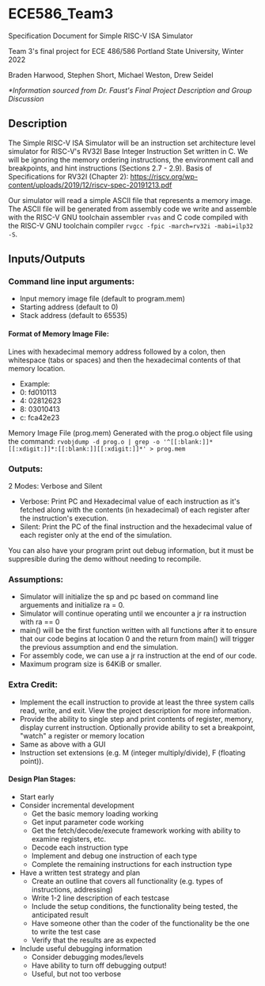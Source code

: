 # ECE586_Team3
Specification Document for
Simple RISC-V ISA Simulator

Team 3's final project for ECE 486/586
Portland State University, Winter 2022

Braden Harwood, Stephen Short, Michael Weston, Drew Seidel

*\*Information sourced from Dr. Faust's Final Project Description and Group Discussion*

## Description
The Simple RISC-V ISA Simulator will be an instruction set architecture level simulator for RISC-V's RV32I Base Integer Instruction Set written in C.
We will be ignoring the memory ordering instructions, the environment call and breakpoints, and hint instructions (Sections 2.7 - 2.9).
Basis of Specifications for RV32I (Chapter 2): https://riscv.org/wp-content/uploads/2019/12/riscv-spec-20191213.pdf

Our simulator will read a simple ASCII file that represents a memory image.
The ASCII file will be generated from assembly code we write and assemble with the RISC-V GNU toolchain assembler `rvas` and C code compiled with the RISC-V GNU toolchain compiler `rvgcc -fpic -march=rv32i -mabi=ilp32 -S`.

## Inputs/Outputs
### Command line input arguments:
- Input memory image file (default to program.mem)
- Starting address (default to 0)
- Stack address (default to 65535)

#### Format of Memory Image File:
Lines with hexadecimal memory address followed by a colon, then whitespace (tabs or spaces) and then the hexadecimal contents of that memory location.
- Example:
- 0: fd010113
- 4: 02812623
- 8: 03010413
- c: fca42e23

Memory Image File (prog.mem) Generated with the prog.o object file using the command:
`rvobjdump -d prog.o | grep -o '^[[:blank:]]*[[:xdigit:]]*:[[:blank:]][[:xdigit:]]*' > prog.mem`

### Outputs:
2 Modes: Verbose and Silent
- Verbose: Print PC and Hexadecimal value of each instruction as it's fetched along with the contents (in hexadecimal) of each register after the instruction's execution.
- Silent: Print the PC of the final instruction and the hexadecimal value of each register only at the end of the simulation.

You can also have your program print out debug information, but it must be suppresible during the demo without needing to recompile.

### Assumptions:
- Simulator will initialize the sp and pc based on command line arguements and initialize ra = 0.
- Simulator will continue operating until we encounter a jr ra instruction with ra == 0
- main() will be the first function written with all functions after it to ensure that our code begins at location 0 and the return from main() will trigger the previous assumption and end the simulation.
- For assembly code, we can use a jr ra instruction at the end of our code.
- Maximum program size is 64KiB or smaller.

### Extra Credit:
- Implement the ecall instruction to provide at least the three system calls read, write, and exit. View the project description for more information.
- Provide the ability to single step and print contents of register, memory, display current instruction. Optionally provide ability to set a breakpoint, "watch" a register or memory location
- Same as above with a GUI
- Instruction set extensions (e.g. M (integer multiply/divide), F (floating point)).

#### Design Plan Stages:
- Start early
- Consider incremental development
    - Get the basic memory loading working
    - Get input parameter code working
    - Get the fetch/decode/execute framework working with ability to examine registers, etc.
    - Decode each instruction type
    - Implement and debug one instruction of each type
    - Complete the remaining instructions for each instruction type
- Have a written test strategy and plan
    - Create an outline that covers all functionality (e.g. types of instructions, addressing)
    - Write 1-2 line description of each testcase
    - Include the setup conditions, the functionality being tested, the anticipated result
    - Have someone other than the coder of the functionality be the one to write the test case
    - Verify that the results are as expected
- Include useful debugging information
    - Consider debugging modes/levels
    - Have ability to turn off debugging output!
    - Useful, but not too verbose
